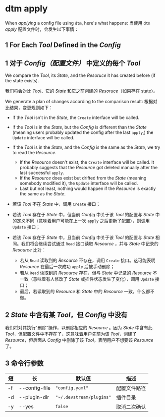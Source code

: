 # dtm apply

When _applying_ a config file using `dtm`, here's what happens:
当使用 `dtm` _apply_ 配置文件时，会发生以下事情：

## 1 For Each _Tool_ Defined in the _Config_

## 1 对于 _Config（配置文件）_ 中定义的每个 _Tool_

We compare the _Tool_, its _State_, and the _Resoruce_ it has created before (if the state exists).

我们将会对比 _Tool_、它的 _State_ 和它之前创建的 _Resoruce_（如果存在 state）。

We generate a plan of changes according to the comparison result:
根据对比结果，变更规则如下：

- If the _Tool_ isn't in the _State_, the `Create` interface will be called.
- If the _Tool_ is in the _State_, but the _Config_ is different than the _State_ (meaning users probably updated the config after the last `apply`,) the `Update` interface will be called.
- If the _Tool_ is in the _State_, and the _Config_ is the same as the _State_, we try to read the _Resource_.
    - If the _Resource_ doesn't exist, the `Create` interface will be called. It probably suggests that the _Resource_ got deleted manually after the last successful `apply`.
    - If the _Resource_ does exist but drifted from the _State_ (meaning somebody modified it), the `Update` interface will be called.
    - Last but not least, nothing would happen if the _Resource_ is exactly the same as the _State_.

- 若该 _Tool_ 不在 _State_ 中，调用 `Create` 接口；
- 若该 _Tool_ 存在于 _State_ 中，但当前 _Config_ 中关于该 _Tool_ 的配置与 _State_ 中的定义不同（意味着用户可能在上一次 `apply` 之后更新了配置），则调用 `Update` 接口；
- 若该 _Tool_ 存在于 _State_ 中，且当前 _Config_ 中关于该 _Tool_ 的配置与 _State_ 相同。我们将会继续尝试通过 `Read` 接口读取 _Resource_ ，并与 _State_ 中记录的 _Resource_ 比对：
  - 若从 `Read` 读取到的 _Resource_ 不存在，调用 `Create` 接口。这可能表明 _Resource_ 在最后一次成功 `apply` 后被手动删除；
  - 若从 `Read` 读取到的 _Resource_ 存在，但与 _State_ 中记录的 _Resource_ 不一致（意味着有人修改了 _State_ 或插件状态发生了变化），调用 `Update` 接口；
  - 最后，若读取到的 _Resource_ 和 _State_ 中的 _Resource_ 一致，什么都不做。

## 2 _State_ 中含有某 _Tool_，但 _Config_ 中没有

我们将对其执行"删除"操作，以删除相应的 _Resource_ 。因为 _State_ 中含有此 _Tool_，但配置文件中不存在了，这意味着用户先前为该 _Tool_，创建了 _Resource_，但后面从 _Config_ 中删除了该 _Tool_，表明用户不想要该 _Resource_ 了。

## 3 命令行参数

| 短  | 长            | 默认值                    | 描述        |
|-----|---------------|--------------------------|------------|
| -f  | --config-file | `"config.yaml"`          | 配置文件路径 |
| -d  | --plugin-dir  | `"~/.devstream/plugins"` | 插件目录    |
| -y  | --yes         | `false`                  | 取消二次确认 |
